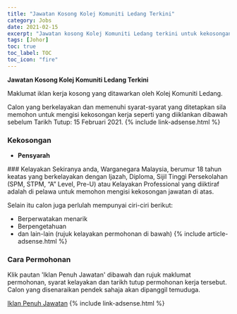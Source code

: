 ```yaml
---
title: "Jawatan Kosong Kolej Komuniti Ledang Terkini" 
category: Jobs 
date: 2021-02-15 
excerpt: "Jawatan kosong Kolej Komuniti Ledang terkini untuk kekosongan Pensyarah" 
tags: [Johor] 
toc: true 
toc_label: TOC 
toc_icon: "fire" 
--- 
```


**Jawatan Kosong Kolej Komuniti Ledang Terkini**

Maklumat iklan kerja kosong yang ditawarkan oleh Kolej Komuniti Ledang. 

Calon yang berkelayakan dan memenuhi syarat-syarat yang ditetapkan sila memohon untuk mengisi kekosongan kerja seperti yang diiklankan dibawah sebelum Tarikh Tutup: 15 Februari 2021. 
{% include link-adsense.html %} 
### Kekosongan 
<ul>
<li><strong>Pensyarah&#160;</strong></li>
</ul> 
### Kelayakan 
Sekiranya anda, Warganegara Malaysia, berumur 18 tahun keatas yang berkelayakan dengan Ijazah, Diploma, Sijil Tinggi Persekolahan (SPM, STPM, “A” Level, Pre-U) atau Kelayakan Professional yang diiktiraf adalah di pelawa untuk memohon mengisi kekosongan jawatan di atas.

Selain itu calon juga perlulah mempunyai ciri-ciri berikut:
- Berperwatakan menarik
- Berpengetahuan
- dan lain-lain (rujuk kelayakan permohonan di bawah) 
{% include article-adsense.html %} 
### Cara Permohonan 
Klik pautan 'Iklan Penuh Jawatan' dibawah dan rujuk maklumat permohonan, syarat kelayakan dan tarikh tutup permohonan kerja tersebut.
Calon yang disenaraikan pendek sahaja akan dipanggil temuduga.

<a href="http://infokerjaya.org/kolej-komuniti-ledang/" class="btn btn--info" target="_blank" rel="nofollow noopenner">Iklan Penuh Jawatan</a> 
{% include link-adsense.html %} 